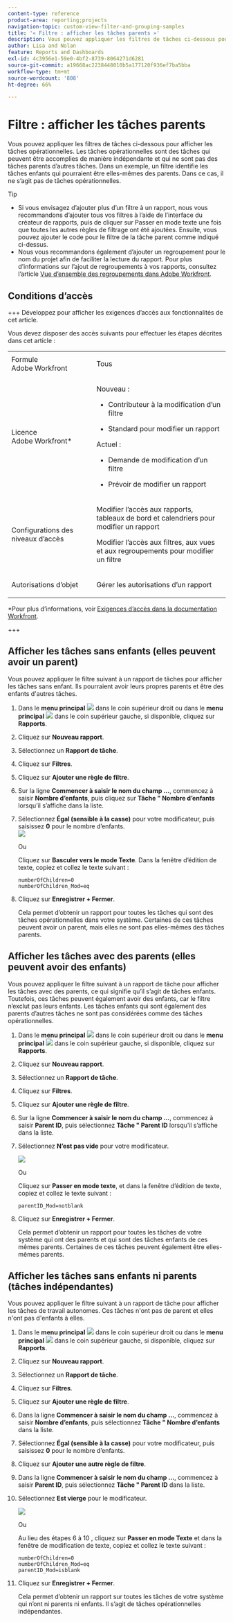 ```yaml
---
content-type: reference
product-area: reporting;projects
navigation-topic: custom-view-filter-and-grouping-samples
title: '« Filtre : afficher les tâches parents »'
description: Vous pouvez appliquer les filtres de tâches ci-dessous pour afficher les tâches opérationnelles. Les tâches opérationnelles sont des tâches qui peuvent être accomplies de manière indépendante et qui ne sont pas des tâches parents d’autres tâches. Dans un exemple, un filtre identifie les tâches enfants qui pourraient être elles-mêmes des parents. Dans ce cas, il ne s’agit pas de tâches opérationnelles.
author: Lisa and Nolan
feature: Reports and Dashboards
exl-id: 4c3956e1-59e0-4bf2-8739-8064271d6281
source-git-commit: a19668ac2238448010b5a177120f936ef7ba5bba
workflow-type: tm+mt
source-wordcount: '808'
ht-degree: 66%

---
```


# Filtre : afficher les tâches parents

<!--Audited: 10/2024-->

Vous pouvez appliquer les filtres de tâches ci-dessous pour afficher les tâches opérationnelles. Les tâches opérationnelles sont des tâches qui peuvent être accomplies de manière indépendante et qui ne sont pas des tâches parents d’autres tâches. Dans un exemple, un filtre identifie les tâches enfants qui pourraient être elles-mêmes des parents. Dans ce cas, il ne s’agit pas de tâches opérationnelles.

>[!TIP]
>
>* Si vous envisagez d’ajouter plus d’un filtre à un rapport, nous vous recommandons d’ajouter tous vos filtres à l’aide de l’interface du créateur de rapports, puis de cliquer sur Passer en mode texte une fois que toutes les autres règles de filtrage ont été ajoutées. Ensuite, vous pouvez ajouter le code pour le filtre de la tâche parent comme indiqué ci-dessus. 
>* Nous vous recommandons également d’ajouter un regroupement pour le nom du projet afin de faciliter la lecture du rapport. Pour plus d’informations sur l’ajout de regroupements à vos rapports, consultez l’article [Vue d’ensemble des regroupements dans Adobe Workfront](../../../reports-and-dashboards/reports/reporting-elements/groupings-overview.md).
>

## Conditions d’accès

+++ Développez pour afficher les exigences d’accès aux fonctionnalités de cet article.

Vous devez disposer des accès suivants pour effectuer les étapes décrites dans cet article :

<table style="table-layout:auto"> 
 <col> 
 <col> 
 <tbody> 
  <tr> 
   <td role="rowheader">Formule Adobe Workfront</td> 
   <td> <p>Tous</p> </td> 
  </tr> 
  <tr> 
   <td role="rowheader">Licence Adobe Workfront*</td> 
   <td> 
    <p>Nouveau :</p>
   <ul><li><p>Contributeur à la modification d’un filtre </p></li>
   <li><p>Standard pour modifier un rapport</p></li> </ul>

<p>Actuel :</p>
   <ul><li><p>Demande de modification d’un filtre </p></li>
   <li><p>Prévoir de modifier un rapport</p></li> </ul></td> 
  </tr> 
  <tr> 
   <td role="rowheader">Configurations des niveaux d’accès</td> 
   <td> <p>Modifier l’accès aux rapports, tableaux de bord et calendriers pour modifier un rapport</p> <p>Modifier l’accès aux filtres, aux vues et aux regroupements pour modifier un filtre</p> </td> 
  </tr> 
  <tr> 
   <td role="rowheader">Autorisations d’objet</td> 
   <td> <p>Gérer les autorisations d’un rapport</p>  </td> 
  </tr> 
 </tbody> 
</table>

*Pour plus d’informations, voir [Exigences d’accès dans la documentation Workfront](/help/quicksilver/administration-and-setup/add-users/access-levels-and-object-permissions/access-level-requirements-in-documentation.md).

+++

## Afficher les tâches sans enfants (elles peuvent avoir un parent)

Vous pouvez appliquer le filtre suivant à un rapport de tâches pour afficher les tâches sans enfant. Ils pourraient avoir leurs propres parents et être des enfants d&#39;autres tâches.

1. Dans le **menu principal** ![](assets/main-menu-icon.png) dans le coin supérieur droit ou dans le **menu principal** ![](assets/lines-main-menu.png) dans le coin supérieur gauche, si disponible, cliquez sur **Rapports**.

1. Cliquez sur **Nouveau rapport**.
1. Sélectionnez un **Rapport de tâche**.
1. Cliquez sur **Filtres**.
1. Cliquez sur **Ajouter une règle de filtre**.
1. Sur la ligne **Commencer à saisir le nom du champ ...**, commencez à saisir **Nombre d’enfants**, puis cliquez sur **Tâche &quot; Nombre d’enfants** lorsqu’il s’affiche dans la liste.

1. Sélectionnez **Égal (sensible à la casse)** pour votre modificateur, puis saisissez **0** pour le nombre d’enfants.\
   ![](assets/parent-task-filter-from-the-ui-350x76.png)

   Ou

   Cliquez sur **Basculer vers le mode Texte**. Dans la fenêtre d’édition de texte, copiez et collez le texte suivant :

   ```
   numberOfChildren=0
   numberOfChildren_Mod=eq
   ```


1. Cliquez sur **Enregistrer + Fermer**.

   Cela permet d’obtenir un rapport pour toutes les tâches qui sont des tâches opérationnelles dans votre système. Certaines de ces tâches peuvent avoir un parent, mais elles ne sont pas elles-mêmes des tâches parents.

## Afficher les tâches avec des parents (elles peuvent avoir des enfants)

Vous pouvez appliquer le filtre suivant à un rapport de tâche pour afficher les tâches avec des parents, ce qui signifie qu’il s’agit de tâches enfants. Toutefois, ces tâches peuvent également avoir des enfants, car le filtre n’exclut pas leurs enfants. Les tâches enfants qui sont également des parents d’autres tâches ne sont pas considérées comme des tâches opérationnelles.

1. Dans le **menu principal** ![](assets/main-menu-icon.png) dans le coin supérieur droit ou dans le **menu principal** ![](assets/lines-main-menu.png) dans le coin supérieur gauche, si disponible, cliquez sur **Rapports**.

1. Cliquez sur **Nouveau rapport**.
1. Sélectionnez un **Rapport de tâche**.
1. Cliquez sur **Filtres**.
1. Cliquez sur **Ajouter une règle de filtre**.
1. Sur la ligne **Commencer à saisir le nom du champ ...**, commencez à saisir **Parent ID**, puis sélectionnez **Tâche &quot; Parent ID** lorsqu’il s’affiche dans la liste.
1. Sélectionnez **N’est pas vide** pour votre modificateur.

   ![](assets/filter-parent-id-not-blank-350x100.png)

   Ou

   Cliquez sur **Passer en mode texte**, et dans la fenêtre d’édition de texte, copiez et collez le texte suivant : 

   `parentID_Mod=notblank`

1. Cliquez sur **Enregistrer + Fermer**.

   Cela permet d’obtenir un rapport pour toutes les tâches de votre système qui ont des parents et qui sont des tâches enfants de ces mêmes parents. Certaines de ces tâches peuvent également être elles-mêmes parents.

## Afficher les tâches sans enfants ni parents (tâches indépendantes)

Vous pouvez appliquer le filtre suivant à un rapport de tâche pour afficher les tâches de travail autonomes. Ces tâches n&#39;ont pas de parent et elles n&#39;ont pas d&#39;enfants à elles.

1. Dans le **menu principal** ![](assets/main-menu-icon.png) dans le coin supérieur droit ou dans le **menu principal** ![](assets/lines-main-menu.png) dans le coin supérieur gauche, si disponible, cliquez sur **Rapports**.

1. Cliquez sur **Nouveau rapport**.
1. Sélectionnez un **Rapport de tâche**.
1. Cliquez sur **Filtres**.
1. Cliquez sur **Ajouter une règle de filtre**.
1. Dans la ligne **Commencer à saisir le nom du champ ...**, commencez à saisir **Nombre d’enfants**, puis sélectionnez **Tâche &quot; Nombre d’enfants** dans la liste.
1. Sélectionnez **Égal (sensible à la casse)** pour votre modificateur, puis saisissez **0** pour le nombre d’enfants.
1. Cliquez sur **Ajouter une autre règle de filtre**.
1. Dans la ligne **Commencer à saisir le nom du champ ...**, commencez à saisir **Parent ID**, puis sélectionnez **Tâche &quot; Parent ID** dans la liste.
1. Sélectionnez **Est vierge** pour le modificateur.

   ![](assets/filter-parent-id-blank-and-zero-children-350x121.png)

   Ou

   Au lieu des étapes 6 à 10 <!--ensure steps above stay accurate-->, cliquez sur **Passer en mode Texte** et dans la fenêtre de modification de texte, copiez et collez le texte suivant :

   ```
   numberOfChildren=0
   numberOfChildren_Mod=eq
   parentID_Mod=isblank
   ```

1. Cliquez sur **Enregistrer + Fermer**.

   Cela permet d’obtenir un rapport sur toutes les tâches de votre système qui n’ont ni parents ni enfants. Il s’agit de tâches opérationnelles indépendantes.

